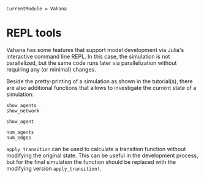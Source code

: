 ```@meta
CurrentModule = Vahana
```

# REPL tools

Vahana has some features that support model development via Julia's
interactive command line REPL. In this case, the simulation is not
parallelized, but the same code runs later via parallelization without
requiring any (or minimal) changes.

Beside the pretty-printing of a simulation as shown in the
tutorial(s), there are also additional functions that allows to
investigate the current state of a simulation:

```@docs
show_agents
show_network

show_agent

num_agents
num_edges
```

`apply_transition` can be used to calculate a transition function
without modifying the original state. This can be useful in the
development process, but for the final simulation the function should
be replaced with the modifying version `apply_transition!`.
